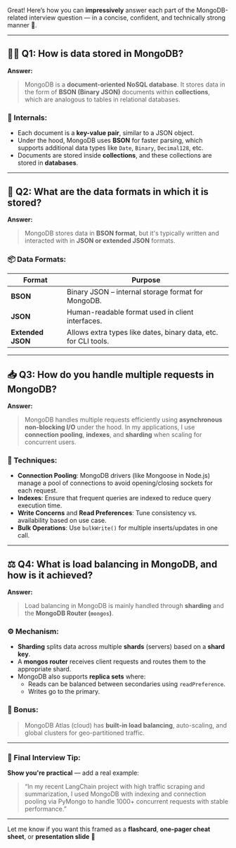 Great! Here’s how you can **impressively** answer each part of the MongoDB-related interview question — in a concise, confident, and technically strong manner 💪.

---

## 👨‍💻 **Q1: How is data stored in MongoDB?**

**Answer:**
> MongoDB is a **document-oriented NoSQL database**. It stores data in the form of **BSON (Binary JSON)** documents within **collections**, which are analogous to tables in relational databases.

### 🧠 Internals:
- Each document is a **key-value pair**, similar to a JSON object.
- Under the hood, MongoDB uses **BSON** for faster parsing, which supports additional data types like `Date`, `Binary`, `Decimal128`, etc.
- Documents are stored inside **collections**, and these collections are stored in **databases**.

---

## 🧾 **Q2: What are the data formats in which it is stored?**

**Answer:**
> MongoDB stores data in **BSON format**, but it's typically written and interacted with in **JSON or extended JSON** formats.

### 📦 Data Formats:
| Format      | Purpose                                   |
|-------------|--------------------------------------------|
| **BSON**    | Binary JSON – internal storage format for MongoDB. |
| **JSON**    | Human-readable format used in client interfaces. |
| **Extended JSON** | Allows extra types like dates, binary data, etc. for CLI tools. |

---

## 📥 **Q3: How do you handle multiple requests in MongoDB?**

**Answer:**
> MongoDB handles multiple requests efficiently using **asynchronous non-blocking I/O** under the hood. In my applications, I use **connection pooling**, **indexes**, and **sharding** when scaling for concurrent users.

### 🔧 Techniques:
- **Connection Pooling**: MongoDB drivers (like Mongoose in Node.js) manage a pool of connections to avoid opening/closing sockets for each request.
- **Indexes**: Ensure that frequent queries are indexed to reduce query execution time.
- **Write Concerns** and **Read Preferences**: Tune consistency vs. availability based on use case.
- **Bulk Operations**: Use `bulkWrite()` for multiple inserts/updates in one call.

---

## ⚖️ **Q4: What is load balancing in MongoDB, and how is it achieved?**

**Answer:**
> Load balancing in MongoDB is mainly handled through **sharding** and the **MongoDB Router (`mongos`)**.

### ⚙️ Mechanism:
- **Sharding** splits data across multiple **shards** (servers) based on a **shard key**.
- A **mongos router** receives client requests and routes them to the appropriate shard.
- MongoDB also supports **replica sets** where:
  - Reads can be balanced between secondaries using `readPreference`.
  - Writes go to the primary.

### 🔄 Bonus:
> MongoDB Atlas (cloud) has **built-in load balancing**, auto-scaling, and global clusters for geo-partitioned traffic.

---

### 🎯 Final Interview Tip:
**Show you're practical** — add a real example:
> “In my recent LangChain project with high traffic scraping and summarization, I used MongoDB with indexing and connection pooling via PyMongo to handle 1000+ concurrent requests with stable performance.”

---

Let me know if you want this framed as a **flashcard**, **one-pager cheat sheet**, or **presentation slide** 🎯
